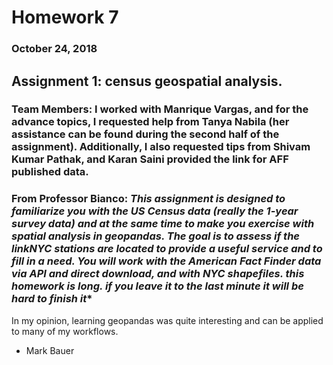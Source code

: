 # Homework 7
### October 24, 2018

## Assignment 1: census geospatial analysis.

### Team Members: I worked with Manrique Vargas, and for the advance topics, I requested help from Tanya Nabila (her assistance can be found during the second half of the assignment). Additionally, I also requested tips from Shivam Kumar Pathak, and Karan Saini provided the link for AFF published data.

### From Professor Bianco: *This assignment is designed to familiarize you with the US Census data (really the 1-year survey data) and at the same time to make you exercise with spatial analysis in geopandas. The goal is to assess if the linkNYC stations are located to provide a useful service and to fill in a need. You will work with the American Fact Finder data via API and direct download, and with NYC shapefiles. this homework is long. if you leave it to the last minute it will be hard to finish it**

In my opinion, learning geopandas was quite interesting and can be applied to many of my workflows.

- Mark Bauer

